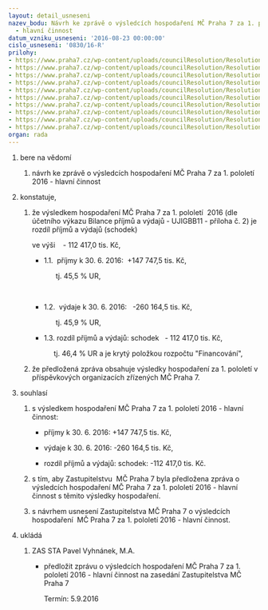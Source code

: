 ```yaml
---
layout: detail_usneseni
nazev_bodu: Návrh ke zprávě o výsledcích hospodaření MČ Praha 7 za 1. pololetí 2016
  - hlavní činnost
datum_vzniku_usneseni: '2016-08-23 00:00:00'
cislo_usneseni: '0830/16-R'
prilohy:
- https://www.praha7.cz/wp-content/uploads/councilResolution/Resolutions/27964/export/Prilohac1DuvodovazpravaZpravaovysledcichhospodareniMCza2CTVRT2016~95251.doc
- https://www.praha7.cz/wp-content/uploads/councilResolution/Resolutions/27964/export/Prilohac22016BILANCErozbor1pol2016Prilohac2Bilance~95250.pdf
- https://www.praha7.cz/wp-content/uploads/councilResolution/Resolutions/27964/export/Prilohac3Porovnanineinvesticnichvydajuza1pol60152015~95249.xlsx
- https://www.praha7.cz/wp-content/uploads/councilResolution/Resolutions/27964/export/Prilohac5INVESTICEprehledocerpani1pol2016ROZBOR~95247.xlsx
- https://www.praha7.cz/wp-content/uploads/councilResolution/Resolutions/27964/export/Prilohac6Vysledky_hospodareni_PO_za_1_pololeti_2016~95246.doc
- https://www.praha7.cz/wp-content/uploads/councilResolution/Resolutions/27964/export/Prilohac7ZhodnocenirozboruhospodareniPOSAZza1pololeti2016SAZIIQ2016~95245.DOC
- https://www.praha7.cz/wp-content/uploads/councilResolution/Resolutions/27964/export/Prilohac8ZhodnocenirozboruhospodareniPOPCza1pololeti2016~95244.doc
- https://www.praha7.cz/wp-content/uploads/councilResolution/Resolutions/27964/export/Prilohac9ZhodnocenirozboruhospodareniPOMSaZS~95243.doc
- https://www.praha7.cz/wp-content/uploads/councilResolution/Resolutions/27964/export/NavrhusneseniZMCPraha7~95242.pdf
- https://www.praha7.cz/wp-content/uploads/councilResolution/Resolutions/27964/export/export~298007.pdf
organ: rada
---
```

<ol class="urzList_view" id="urzList">
<li class="urzClass1" id=""><span name="1">bere na vědomí</span> 
<ol class="urzOlClass">
<li class="urzClass2" style="TEXT-ALIGN: left" id=""><span><p>návrh ke zprávě o výsledcích hospodaření MČ Praha 7 za&nbsp;1. pololetí 2016 - hlavní činnost</p></span></li></ol></li>
<li class="urzClass1" id=""><span name="50">konstatuje,</span> 
<ol class="urzOlClass">
<li class="urzClass2" style="TEXT-ALIGN: left" id=""><span><p>že výsledkem hospodaření MČ Praha 7&nbsp;za&nbsp;1. pololetí&nbsp; 2016 (dle účetního výkazu Bilance příjmů a výdajů - UJIGBB11 - příloha č. 2) je rozdíl příjmů a výdajů (schodek)</p><p>ve výši&nbsp;&nbsp;&nbsp; - 112 417,0 tis. Kč,</p></span>
<ul class="urzUlClass">
<li class="urzClass3" style="TEXT-ALIGN: left" id=""><span><p>1.1. &nbsp;příjmy k 30. 6. 2016:&nbsp; +147 747,5 tis. Kč,</p><p>&nbsp;&nbsp;&nbsp;&nbsp;&nbsp; tj. 45,5 % UR,</p><p>&nbsp;</p></span></li>
<li class="urzClass3" style="TEXT-ALIGN: left" id=""><span><p>1.2.&nbsp; výdaje k 30. 6. 2016:&nbsp;&nbsp; -260 164,5 tis. Kč,</p><p>&nbsp;&nbsp;&nbsp;&nbsp;&nbsp;&nbsp;tj. 45,9 % UR,</p></span></li>
<li class="urzClass3" style="TEXT-ALIGN: left" id=""><span><p>1.3. rozdíl příjmů a výdajů: schodek&nbsp;&nbsp; - 112 417,0 tis. Kč,</p><p>&nbsp;&nbsp;&nbsp;&nbsp; tj. 46,4 % UR a je&nbsp;krytý položkou rozpočtu "Financování",</p></span></li></ul></li>
<li class="urzClass2" style="TEXT-ALIGN: left" id=""><span><p>že předložená zpráva obsahuje výsledky hospodaření za 1. pololetí v příspěvkových organizacích zřízených MČ Praha 7.</p></span></li></ol></li>
<li class="urzClass1" id=""><span name="26">souhlasí</span> 
<ol class="urzOlClass">
<li class="urzClass2" style="TEXT-ALIGN: left" id=""><span><p>s výsledkem hospodaření MČ Praha 7 za 1. pololetí 2016 - hlavní činnost:</p></span>
<ul class="urzUlClass">
<li class="urzClass3" style="TEXT-ALIGN: left" id=""><span><p>příjmy k 30. 6. 2016: +147 747,5 tis. Kč,</p></span></li>
<li class="urzClass3" style="TEXT-ALIGN: left" id=""><span><p>výdaje k 30. 6. 2016: -260 164,5 tis. Kč,</p></span></li>
<li class="urzClass3" style="TEXT-ALIGN: left" id=""><span><p>rozdíl příjmů a výdajů: schodek: -112 417,0 tis. Kč.</p></span></li></ul></li>
<li class="urzClass2" style="TEXT-ALIGN: left" id=""><span><p>s tím, aby Zastupitelstvu &nbsp;MČ Praha 7 byla předložena zpráva o výsledcích hospodaření MČ Praha 7 za 1. pololetí 2016 - hlavní činnost s těmito výsledky hospodaření.</p></span></li>
<li class="urzClass2" style="TEXT-ALIGN: left" id=""><span><p>s návrhem usnesení Zastupitelstva MČ Praha 7 o výsledcích hospodaření&nbsp; MČ Praha 7 za 1. pololetí 2016 - hlavní činnost.</p></span></li></ol></li><li class="urzClass1" id="urzUkoly"><span name="1">ukládá</span><ol class="urzOlClass"><li class="urzClass2"><span><p>ZAS STA Pavel Vyhnánek, M.A.</p></span><ul class="urzUlClass"><li class="urzClass3"><span><p>předložit zprávu o výsledcích hospodaření MČ Praha 7 za 1. pololetí 2016 - hlavní činnost na zasedání Zastupitelstva MČ Praha 7</p></span><span class="urzUkolTermin">  Termín:&nbsp;5.9.2016</span></li></ul></li></ol></li>
</ol>